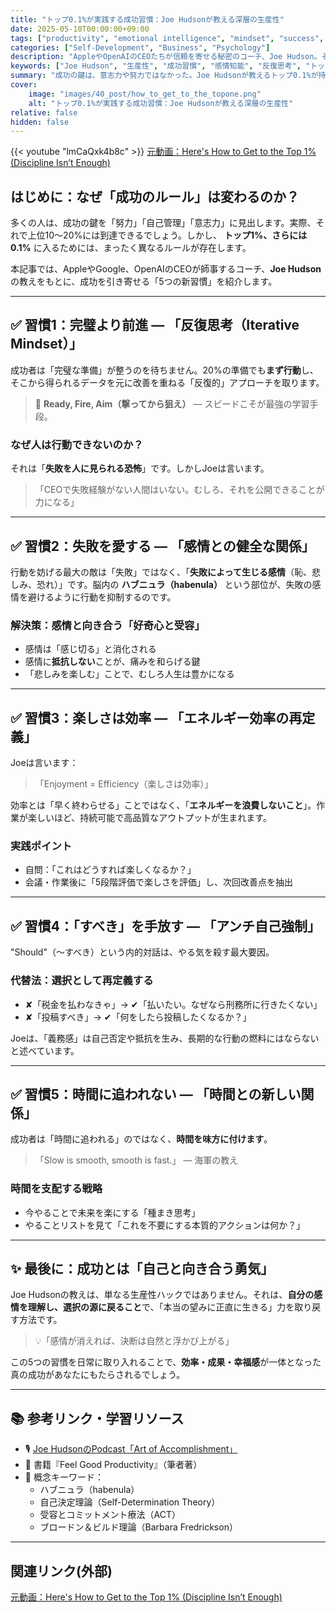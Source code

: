 ```yaml
---
title: "トップ0.1%が実践する成功習慣：Joe Hudsonが教える深層の生産性"
date: 2025-05-10T00:00:00+09:00
tags: ["productivity", "emotional intelligence", "mindset", "success", "self-improvement"]
categories: ["Self-Development", "Business", "Psychology"]
description: "AppleやOpenAIのCEOたちが信頼を寄せる秘密のコーチ、Joe Hudson。その教えから学ぶ、思考・感情・行動の成功5習慣を徹底解説。"
keywords: ["Joe Hudson", "生産性", "成功習慣", "感情知能", "反復思考", "トップ1%"]
summary: "成功の鍵は、意志力や努力ではなかった。Joe Hudsonが教えるトップ0.1%が持つ5つの思考習慣を解説し、行動と感情の本質に迫ります。"
cover:
    image: "images/40_post/how_to_get_to_the_topone.png"
    alt: "トップ0.1%が実践する成功習慣：Joe Hudsonが教える深層の生産性"
relative: false
hidden: false
---
```


{{< youtube "lmCaQxk4b8c" >}}
[元動画：Here's How to Get to the Top 1% (Discipline Isn’t Enough)](https://www.youtube.com/watch?v=lmCaQxk4b8c)

## はじめに：なぜ「成功のルール」は変わるのか？

多くの人は、成功の鍵を「努力」「自己管理」「意志力」に見出します。実際、それで上位10〜20%には到達できるでしょう。しかし、 **トップ1%、さらには0.1%** に入るためには、まったく異なるルールが存在します。

本記事では、AppleやGoogle、OpenAIのCEOが師事するコーチ、**Joe Hudson**の教えをもとに、成功を引き寄せる「5つの新習慣」を紹介します。

---

## ✅ 習慣1：完璧より前進 — 「反復思考（Iterative Mindset）」

成功者は「完璧な準備」が整うのを待ちません。20%の準備でも**まず行動**し、そこから得られるデータを元に改善を重ねる「反復的」アプローチを取ります。

> 🔁 **Ready, Fire, Aim（撃ってから狙え）** — スピードこそが最強の学習手段。

### なぜ人は行動できないのか？

それは「**失敗を人に見られる恐怖**」です。しかしJoeは言います。

> 「CEOで失敗経験がない人間はいない。むしろ、それを公開できることが力になる」

---

## ✅ 習慣2：失敗を愛する — 「感情との健全な関係」

行動を妨げる最大の敵は「失敗」ではなく、「**失敗によって生じる感情**（恥、悲しみ、恐れ）」です。脳内の **ハブニュラ（habenula）** という部位が、失敗の感情を避けるように行動を抑制するのです。

### 解決策：感情と向き合う「好奇心と受容」

- 感情は「感じ切る」と消化される
- 感情に**抵抗しない**ことが、痛みを和らげる鍵
- 「悲しみを楽しむ」ことで、むしろ人生は豊かになる

---

## ✅ 習慣3：楽しさは効率 — 「エネルギー効率の再定義」

Joeは言います：

> 「Enjoyment = Efficiency（楽しさは効率）」

効率とは「早く終わらせる」ことではなく、「**エネルギーを浪費しないこと**」。作業が楽しいほど、持続可能で高品質なアウトプットが生まれます。

### 実践ポイント

- 自問：「これはどうすれば楽しくなるか？」
- 会議・作業後に「5段階評価で楽しさを評価」し、次回改善点を抽出

---

## ✅ 習慣4：「すべき」を手放す — 「アンチ自己強制」

"Should"（〜すべき）という内的対話は、やる気を殺す最大要因。

### 代替法：選択として再定義する

- ✘「税金を払わなきゃ」→ ✔「払いたい。なぜなら刑務所に行きたくない」
- ✘「投稿すべき」→ ✔「何をしたら投稿したくなるか？」

Joeは、「義務感」は自己否定や抵抗を生み、長期的な行動の燃料にはならないと述べています。

---

## ✅ 習慣5：時間に追われない — 「時間との新しい関係」

成功者は「時間に追われる」のではなく、**時間を味方に付けます**。

> 「Slow is smooth, smooth is fast.」 — 海軍の教え

### 時間を支配する戦略

- 今やることで未来を楽にする「種まき思考」
- やることリストを見て「これを不要にする本質的アクションは何か？」

---

## ✨ 最後に：成功とは「自己と向き合う勇気」

Joe Hudsonの教えは、単なる生産性ハックではありません。それは、**自分の感情を理解し、選択の源に戻ること**で、「本当の望みに正直に生きる」力を取り戻す方法です。

> 💡「感情が消えれば、決断は自然と浮かび上がる」

この5つの習慣を日常に取り入れることで、**効率・成果・幸福感**が一体となった真の成功があなたにもたらされるでしょう。

---

## 📚 参考リンク・学習リソース

- 🎙 [Joe HudsonのPodcast「Art of Accomplishment」](https://artofaccomplishment.com/)
- 📘 書籍『Feel Good Productivity』（筆者著）
- 🧠 概念キーワード：
  - ハブニュラ（habenula）
  - 自己決定理論（Self-Determination Theory）
  - 受容とコミットメント療法（ACT）
  - ブロードン＆ビルド理論（Barbara Fredrickson）

---

## 関連リンク(外部)
[元動画：Here's How to Get to the Top 1% (Discipline Isn’t Enough)](https://www.youtube.com/watch?v=lmCaQxk4b8c)